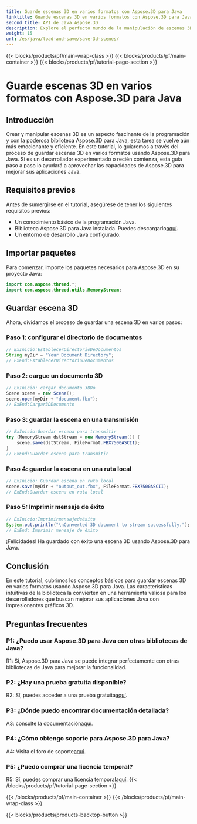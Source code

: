 ```yaml
---
title: Guarde escenas 3D en varios formatos con Aspose.3D para Java
linktitle: Guarde escenas 3D en varios formatos con Aspose.3D para Java
second_title: API de Java Aspose.3D
description: Explore el perfecto mundo de la manipulación de escenas 3D en Java con Aspose.3D. Aprenda a guardar escenas en varios formatos sin esfuerzo.
weight: 15
url: /es/java/load-and-save/save-3d-scenes/
---
```


{{< blocks/products/pf/main-wrap-class >}}
{{< blocks/products/pf/main-container >}}
{{< blocks/products/pf/tutorial-page-section >}}

# Guarde escenas 3D en varios formatos con Aspose.3D para Java

## Introducción

Crear y manipular escenas 3D es un aspecto fascinante de la programación y con la poderosa biblioteca Aspose.3D para Java, esta tarea se vuelve aún más emocionante y eficiente. En este tutorial, lo guiaremos a través del proceso de guardar escenas 3D en varios formatos usando Aspose.3D para Java. Si es un desarrollador experimentado o recién comienza, esta guía paso a paso lo ayudará a aprovechar las capacidades de Aspose.3D para mejorar sus aplicaciones Java.

## Requisitos previos

Antes de sumergirse en el tutorial, asegúrese de tener los siguientes requisitos previos:

- Un conocimiento básico de la programación Java.
-  Biblioteca Aspose.3D para Java instalada. Puedes descargarlo[aquí](https://releases.aspose.com/3d/java/).
- Un entorno de desarrollo Java configurado.

## Importar paquetes

Para comenzar, importe los paquetes necesarios para Aspose.3D en su proyecto Java:

```java
import com.aspose.threed.*;
import com.aspose.threed.utils.MemoryStream;

```

## Guardar escena 3D

Ahora, dividamos el proceso de guardar una escena 3D en varios pasos:

### Paso 1: configurar el directorio de documentos

```java
// ExInicio:EstablecerDirectorioDeDocumentos
String myDir = "Your Document Directory";
// ExEnd:EstablecerDirectorioDeDocumentos
```

### Paso 2: cargue un documento 3D

```java
// ExInicio: cargar documento 3DDo
Scene scene = new Scene();
scene.open(myDir + "document.fbx");
// ExEnd:Cargar3DDocumento
```

### Paso 3: guardar la escena en una transmisión

```java
// ExInicio:Guardar escena para transmitir
try (MemoryStream dstStream = new MemoryStream()) {
    scene.save(dstStream, FileFormat.FBX7500ASCII);
}
// ExEnd:Guardar escena para transmitir
```

### Paso 4: guardar la escena en una ruta local

```java
// ExInicio: Guardar escena en ruta local
scene.save(myDir + "output_out.fbx", FileFormat.FBX7500ASCII);
// ExEnd:Guardar escena en ruta local
```

### Paso 5: Imprimir mensaje de éxito

```java
// ExInicio:Imprimirmensajedeéxito
System.out.println("\nConverted 3D document to stream successfully.");
// ExEnd: Imprimir mensaje de éxito
```

¡Felicidades! Ha guardado con éxito una escena 3D usando Aspose.3D para Java.

## Conclusión

En este tutorial, cubrimos los conceptos básicos para guardar escenas 3D en varios formatos usando Aspose.3D para Java. Las características intuitivas de la biblioteca la convierten en una herramienta valiosa para los desarrolladores que buscan mejorar sus aplicaciones Java con impresionantes gráficos 3D.

## Preguntas frecuentes

### P1: ¿Puedo usar Aspose.3D para Java con otras bibliotecas de Java?

R1: Sí, Aspose.3D para Java se puede integrar perfectamente con otras bibliotecas de Java para mejorar la funcionalidad.

### P2: ¿Hay una prueba gratuita disponible?

 R2: Sí, puedes acceder a una prueba gratuita[aquí](https://releases.aspose.com/).

### P3: ¿Dónde puedo encontrar documentación detallada?

A3: consulte la documentación[aquí](https://reference.aspose.com/3d/java/).

### P4: ¿Cómo obtengo soporte para Aspose.3D para Java?

 A4: Visita el foro de soporte[aquí](https://forum.aspose.com/c/3d/18).

### P5: ¿Puedo comprar una licencia temporal?

 R5: Sí, puedes comprar una licencia temporal[aquí](https://purchase.aspose.com/temporary-license/).
{{< /blocks/products/pf/tutorial-page-section >}}

{{< /blocks/products/pf/main-container >}}
{{< /blocks/products/pf/main-wrap-class >}}

{{< blocks/products/products-backtop-button >}}

